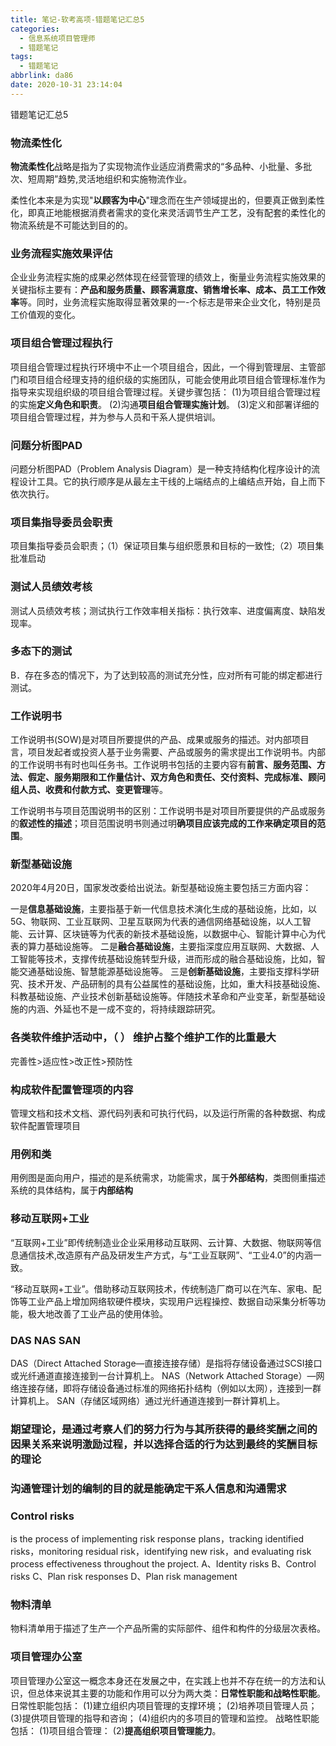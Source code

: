 ```yaml
---
title: 笔记-软考高项-错题笔记汇总5
categories:
  - 信息系统项目管理师
  - 错题笔记
tags:
  - 错题笔记
abbrlink: da86
date: 2020-10-31 23:14:04
---
```


错题笔记汇总5

<!-- more -->

### 物流柔性化

**物流柔性化**战略是指为了实现物流作业适应消费需求的“多品种、小批量、多批次、短周期”趋势,灵活地组织和实施物流作业。

柔性化本来是为实现"**以顾客为中心**"理念而在生产领域提出的，但要真正做到柔性化，即真正地能根据消费者需求的变化来灵活调节生产工艺，没有配套的柔性化的物流系统是不可能达到目的的。

### 业务流程实施效果评估

企业业务流程实施的成果必然体现在经营管理的绩效上，衡量业务流程实施效果的关键指标主要有：**产品和服务质量、顾客满意度、销售增长率、成本、员工工作效率**等。同时，业务流程实施取得显著效果的一-个标志是带来企业文化，特别是员工价值观的变化。

### 项目组合管理过程执行

项目组合管理过程执行环境中不止一个项目组合，因此，一个得到管理层、主管部门和项目组合经理支持的组织级的实施团队，可能会使用此项目组合管理标准作为指导来实现组织级的项目组合管理过程。关键步骤包括：
(1)为项目组合管理过程的实施**定义角色和职责**。
(2)沟通**项目组合管理实施计划**。
(3)定义和部署详细的项目组合管理过程，并为参与人员和干系人提供培训。  

### 问题分析图PAD

问题分析图PAD（Problem Analysis Diagram）是一种支持结构化程序设计的流程设计工具。它的执行顺序是从最左主干线的上端结点的上编结点开始，自上而下依次执行。

### 项目集指导委员会职责

项目集指导委员会职责；（1）保证项目集与组织愿景和目标的一致性;（2）项目集批准启动

### 测试人员绩效考核

测试人员绩效考核；测试执行工作效率相关指标：执行效率、进度偏离度、缺陷发现率。

### 多态下的测试

B．存在多态的情况下，为了达到较高的测试充分性，应对所有可能的绑定都进行测试。

### 工作说明书

工作说明书(SOW)是对项目所要提供的产品、成果或服务的描述。对内部项目言，项目发起者或投资人基于业务需要、产品或服务的需求提出工作说明书。内部的工作说明书有时也叫任务书。工作说明书包括的主要内容有**前言、服务范围、方法、假定、服务期限和工作量估计、双方角色和责任、交付资料、完成标准、顾问组人员、收费和付款方式、变更管理**等。

工作说明书与项目范围说明书的区别：工作说明书是对项目所要提供的产品或服务的**叙述性的描述**；项目范围说明书则通过明**确项目应该完成的工作来确定项目的范围**。

### 新型基础设施

2020年4月20日，国家发改委给出说法。新型基础设施主要包括三方面内容：

一是**信息基础设施**，主要指基于新一代信息技术演化生成的基础设施，比如，以5G、物联网、工业互联网、卫星互联网为代表的通信网络基础设施，以人工智能、云计算、区块链等为代表的新技术基础设施，以数据中心、智能计算中心为代表的算力基础设施等。
二是**融合基础设施**，主要指深度应用互联网、大数据、人工智能等技术，支撑传统基础设施转型升级，进而形成的融合基础设施，比如，智能交通基础设施、智慧能源基础设施等。
三是**创新基础设施**，主要指支撑科学研究、技术开发、产品研制的具有公益属性的基础设施，比如，重大科技基础设施、科教基础设施、产业技术创新基础设施等。伴随技术革命和产业变革，新型基础设施的内涵、外延也不是一成不变的，将持续跟踪研究。

### 各类软件维护活动中，（ ） 维护占整个维护工作的比重最大

完善性>适应性>改正性>预防性

### 构成软件配置管理项的内容

管理文档和技术文档、源代码列表和可执行代码，以及运行所需的各种数据、构成软件配置管理项目

### 用例和类

用例图是面向用户，描述的是系统需求，功能需求，属于**外部结构**，类图侧重描述系统的具体结构，属于**内部结构**

### 移动互联网+工业

“互联网+工业”即传统制造业企业采用移动互联网、云计算、大数据、物联网等信息通信技术,改造原有产品及研发生产方式，与“工业互联网”、“工业4.0”的内涵一致。

“移动互联网+工业”。借助移动互联网技术，传统制造厂商可以在汽车、家电、配饰等工业产品上增加网络软硬件模块，实现用户远程操控、数据自动采集分析等功能，极大地改善了工业产品的使用体验。

### DAS NAS SAN

DAS（Direct Attached Storage—直接连接存储）是指将存储设备通过SCSI接口或光纤通道直接连接到一台计算机上。
NAS（Network Attached Storage）—网络连接存储，即将存储设备通过标准的网络拓扑结构（例如以太网），连接到一群计算机上。
SAN（存储区域网络）通过光纤通道连接到一群计算机上。

### 期望理论，是通过考察人们的努力行为与其所获得的最终奖酬之间的因果关系来说明激励过程，并以选择合适的行为达到最终的奖酬目标的理论

### 沟通管理计划的编制的目的就是能确定干系人信息和沟通需求

### Control risks

is the process of implementing risk response plans，tracking identified risks，monitoring residual risk，identifying new risk，and evaluating risk process effectiveness throughout the project.
A、Identity risks
B、Control risks
C、Plan risk responses
D、Plan risk management

### 物料清单

物料清单用于描述了生产一个产品所需的实际部件、组件和构件的分级层次表格。

### 项目管理办公室

项目管理办公室这一概念本身还在发展之中，在实践上也并不存在统一的方法和认识，但总体来说其主要的功能和作用可以分为两大类：**日常性职能和战略性职能**。
日常性职能包括：
(1)建立组织内项目管理的支撑环境；
(2)培养项目管理人员；
(3)提供项目管理的指导和咨询；
(4)组织内的多项目的管理和监控。
战略性职能包括：
(1)项目组合管理：
(2)**提高组织项目管理能力**。



